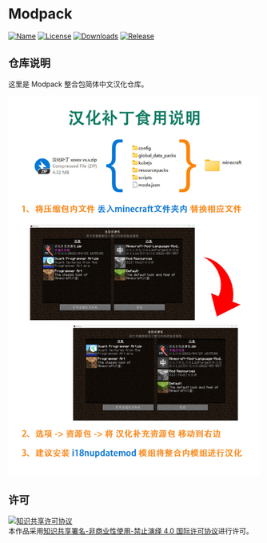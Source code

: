 <!-- markdownlint-disable MD033 -->
# Modpack

[![Name](https://img.shields.io/badge/CurseForge-life%20in%20the%20village%202-F16436)](https://www.curseforge.com/minecraft/modpacks/life-in-the-village-2/)
[![License](https://img.shields.io/badge/License-CC%20BY--NC--ND%204.0-blue)](https://github.com/KlparetlR/Life-In-The-Village-2/blob/master/LICENSE)
[![Downloads](https://shields.io/github/downloads/KlparetlR/Life-In-The-Village-2/total?label=Downloads)](https://github.com/KlparetlR/Life-In-The-Village-2/releases)
[![Release](https://shields.io/github/v/release/KlparetlR/Life-In-The-Village-2?display_name=tag&include_prereleases&label=Release)](https://github.com/KlparetlR/Life-In-The-Village-2/releases/latest)

## 仓库说明

这里是 Modpack 整合包简体中文汉化仓库。

![汉化补丁食用说明](汉化补丁食用说明.jpg)

## 许可

<a rel="license" href="http://creativecommons.org/licenses/by-nc-nd/4.0/"><img alt="知识共享许可协议" style="border-width:0" src="https://i.creativecommons.org/l/by-nc-nd/4.0/88x31.png" /></a><br />本作品采用<a rel="license" href="http://creativecommons.org/licenses/by-nc-nd/4.0/">知识共享署名-非商业性使用-禁止演绎 4.0 国际许可协议</a>进行许可。
